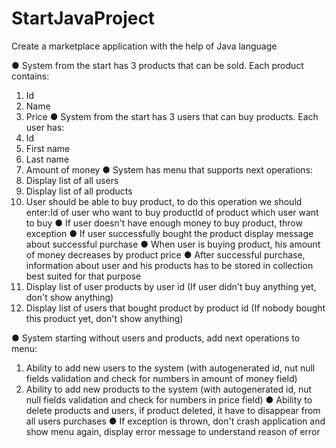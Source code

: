 # StartJavaProject
Create a marketplace application with the help of Java language

● System from the start has 3 products that can be sold. Each product contains:
1. Id
2. Name
3. Price
● System from the start has 3 users that can buy products. Each user has:
1. Id
2. First name
3. Last name
4. Amount of money
● System has menu that supports next operations:
1. Display list of all users
2. Display list of all products
3. User should be able to buy product, to do this operation we should enter:Id of user who want to buy productId of
product which user want to buy
● If user doesn't have enough money to buy product, throw exception
● If user successfully bought the product display message about successful purchase
● When user is buying product, his amount of money decreases by product price
● After successful purchase, information about user and his products has to be stored in collection best
suited for that purpose
4. Display list of user products by user id (If user didn't buy anything yet, don't show anything)
5. Display list of users that bought product by product id (If nobody bought this product yet, don't show anything)

● System starting without users and products, add next operations to menu:
1. Ability to add new users to the system (with autogenerated id, nut null fields validation and check for numbers in
amount of money field)
2. Ability to add new products to the system (with autogenerated id, nut null fields validation and check for numbers
in price field)
● Ability to delete products and users, if product deleted, it have to disappear from all users purchases
● If exception is thrown, don't crash application and show menu again, display error message to understand reason of error
